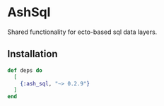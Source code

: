# AshSql

Shared functionality for ecto-based sql data layers.

## Installation

```elixir
def deps do
  [
    {:ash_sql, "~> 0.2.9"}
  ]
end
```
